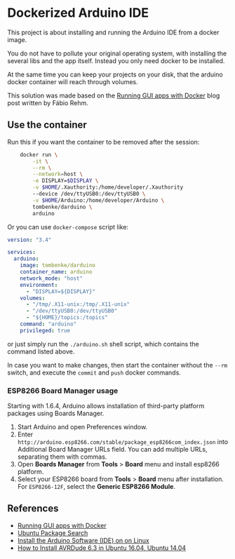 Dockerized Arduino IDE
======================

This project is about installing and running the Arduino IDE from a docker image.

You do not have to pollute your original operating system,
with installing the several libs and the app itself.
Instead you only need docker to be installed.

At the same time you can keep your projects on your disk,
that the arduino docker container will reach through volumes.

This solution was made based on the
[Running GUI apps with Docker](http://fabiorehm.com/blog/2014/09/11/running-gui-apps-with-docker/)
blog post written by Fábio Rehm.


## Use the container

Run this if you want the container to be removed after the session:

```bash
    docker run \
        -it \
        --rm \
        --network=host \
        -e DISPLAY=$DISPLAY \
        -v $HOME/.Xauthority:/home/developer/.Xauthority
        --device /dev/ttyUSB0:/dev/ttyUSB0 \
        -v $HOME/Arduino:/home/developer/Arduino \
        tombenke/darduino \
        arduino
```

Or you can use `docker-compose` script like:

```yml
version: "3.4"

services:
  arduino:
    image: tombenke/darduino
    container_name: arduino
    network_mode: "host"
    environment:
      - "DISPLAY=${DISPLAY}"
    volumes:
      - "/tmp/.X11-unix:/tmp/.X11-unix"
      - "/dev/ttyUSB0:/dev/ttyUSB0"
      - "${HOME}/topics:/topics"
    command: "arduino"
    privileged: true
```

or just simply run the `./arduino.sh` shell script, which contains the command listed above.

In case you want to make changes, then start the container without the `--rm` switch, 
and execute the `commit` and `push` docker commands.

### ESP8266 Board Manager usage

Starting with 1.6.4, Arduino allows installation of third-party platform packages using Boards Manager.

1. Start Arduino and open Preferences window.
2. Enter `http://arduino.esp8266.com/stable/package_esp8266com_index.json`
   into Additional Board Manager URLs field.
   You can add multiple URLs, separating them with commas.
3. Open __Boards Manager__ from __Tools__ > __Board__ menu and install esp8266 platform.
4. Select your ESP8266 board from __Tools__ > __Board__ menu after installation.
   For `ESP8266-12F`, select the __Generic ESP8266 Module__.


## References

- [Running GUI apps with Docker](http://fabiorehm.com/blog/2014/09/11/running-gui-apps-with-docker/)
- [Ubuntu Package Search](http://packages.ubuntu.com/)
- [Install the Arduino Software (IDE) on on Linux](https://www.arduino.cc/en/Guide/Linux/)
- [How to Install AVRDude 6.3 in Ubuntu 16.04, Ubuntu 14.04](http://ubuntuhandbook.org/index.php/2017/01/install-avrdude-6-4-ubuntu-16-04/)
